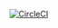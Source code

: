 [![CircleCI](https://dl.circleci.com/status-badge/img/gh/Gamalie/try-circleci/tree/main.svg?style=svg)](https://dl.circleci.com/status-badge/redirect/gh/Gamalie/try-circleci/tree/main)